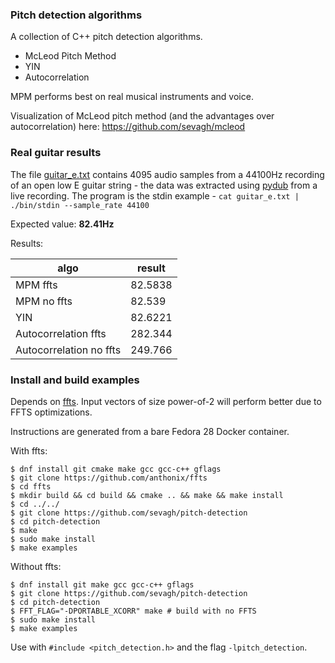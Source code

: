 ### Pitch detection algorithms

A collection of C++ pitch detection algorithms.

* McLeod Pitch Method
* YIN
* Autocorrelation

MPM performs best on real musical instruments and voice.

Visualization of McLeod pitch method (and the advantages over autocorrelation) here: https://github.com/sevagh/mcleod

### Real guitar results

The file [guitar_e.txt](./guitar_e.txt) contains 4095 audio samples from a 44100Hz recording of an open low E guitar string - the data was extracted using [pydub](https://github.com/jiaaro/pydub) from a live recording. The program is the stdin example - `cat guitar_e.txt | ./bin/stdin --sample_rate 44100` 

Expected value: **82.41Hz**

Results:

| algo | result |
| ---- | ------ |
| MPM  ffts | 82.5838 |
| MPM no ffts | 82.539
| YIN | 82.6221 | 
| Autocorrelation ffts | 282.344 |
| Autocorrelation no ffts | 249.766 |

### Install and build examples

Depends on [ffts](https://github.com/anthonix/ffts). Input vectors of size power-of-2 will perform better due to FFTS optimizations.

Instructions are generated from a bare Fedora 28 Docker container.

With ffts:

```
$ dnf install git cmake make gcc gcc-c++ gflags
$ git clone https://github.com/anthonix/ffts
$ cd ffts
$ mkdir build && cd build && cmake .. && make && make install
$ cd ../../
$ git clone https://github.com/sevagh/pitch-detection
$ cd pitch-detection
$ make
$ sudo make install
$ make examples
```

Without ffts:

```
$ dnf install git make gcc gcc-c++ gflags
$ git clone https://github.com/sevagh/pitch-detection
$ cd pitch-detection 
$ FFT_FLAG="-DPORTABLE_XCORR" make # build with no FFTS
$ sudo make install
$ make examples
```

Use with `#include <pitch_detection.h>` and the flag `-lpitch_detection`.
